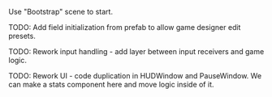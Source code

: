 Use "Bootstrap" scene to start.

TODO: Add field initialization from prefab to allow game designer edit presets.

TODO: Rework input handling - add layer between input receivers and game logic.

TODO: Rework UI - code duplication in HUDWindow and PauseWindow. We can make a stats component here and move logic inside of it.
